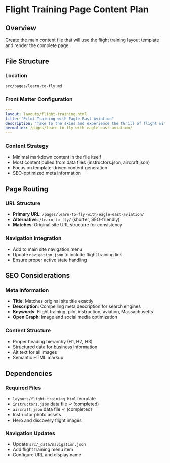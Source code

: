 # Flight Training Page Content Plan

## Overview
Create the main content file that will use the flight training layout template and render the complete page.

## File Structure

### Location
`src/pages/learn-to-fly.md`

### Front Matter Configuration
```yaml
---
layout: layouts/flight-training.html
title: "Pilot Training with Eagle East Aviation"
description: "Take to the skies and experience the thrill of flight with Eagle East Aviation. Whether you're looking to earn your pilot's license under Part 61, refine your skills, or enjoy a scenic flight, we offer top-quality instruction and aircraft rental."
permalink: /pages/learn-to-fly-with-eagle-east-aviation/
---
```

### Content Strategy
- Minimal markdown content in the file itself
- Most content pulled from data files (instructors.json, aircraft.json)
- Focus on template-driven content generation
- SEO-optimized meta information

## Page Routing

### URL Structure
- **Primary URL**: `/pages/learn-to-fly-with-eagle-east-aviation/`
- **Alternative**: `/learn-to-fly/` (shorter, SEO-friendly)
- **Matches**: Original site URL structure for consistency

### Navigation Integration
- Add to main site navigation menu
- Update `navigation.json` to include flight training link
- Ensure proper active state handling

## SEO Considerations

### Meta Information
- **Title**: Matches original site title exactly
- **Description**: Compelling meta description for search engines
- **Keywords**: Flight training, pilot instruction, aviation, Massachusetts
- **Open Graph**: Image and social media optimization

### Content Structure
- Proper heading hierarchy (H1, H2, H3)
- Structured data for business information
- Alt text for all images
- Semantic HTML markup

## Dependencies

### Required Files
- `layouts/flight-training.html` template
- `instructors.json` data file ✓ (completed)
- `aircraft.json` data file ✓ (completed)
- Instructor photo assets
- Hero and discovery flight images

### Navigation Updates
- Update `src/_data/navigation.json`
- Add flight training menu item
- Configure URL and display name